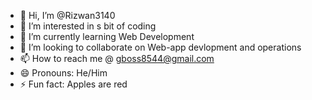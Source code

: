 - 👋 Hi, I’m @Rizwan3140
- 👀 I’m interested in s bit of coding
- 🌱 I’m currently learning Web Development
- 💞️ I’m looking to collaborate on Web-app devlopment and operations
- 📫 How to reach me @ gboss8544@gmail.com
- 😄 Pronouns: He/Him
- ⚡ Fun fact: Apples are red

<!---
Rizwan3140/Rizwan3140 is a ✨ special ✨ repository because its `README.md` (this file) appears on your GitHub profile.
You can click the Preview link to take a look at your changes.
--->
